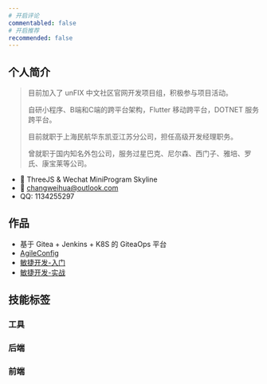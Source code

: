 ```yaml
---
# 开启评论
commentabled: false
# 开启推荐
recommended: false
---
```


## 个人简介 ##

> 目前加入了 unFIX 中文社区官网开发项目组，积极参与项目活动。
>
> 自研小程序、B端和C端的跨平台架构，Flutter 移动跨平台，DOTNET 服务跨平台。
>
> 目前就职于上海民航华东凯亚江苏分公司，担任高级开发经理职务。
>
> 曾就职于国内知名外包公司，服务过星巴克、尼尔森、西门子、雅培、罗氏、康宝莱等公司。

- :eyes: ThreeJS & Wechat MiniProgram Skyline
- :e-mail: changweihua@outlook.com
- QQ: 1134255297

## 作品 ##

- 基于 Gitea + Jenkins + K8S 的 GiteaOps 平台
- [AgileConfig](/pdfs/AgileConfig.pdf)
- [敏捷开发-入门](/pdfs/敏捷开发-入门.pdf)
- [敏捷开发-实战](/pdfs/敏捷开发-实战.pdf)

## 技能标签 ##

### 工具 ###

<div class="flex flex-wrap gap-2">

<my-icon icon="logos:centos-icon" :width="96" :height="96" />
<my-icon icon="logos:docker-icon" :width="96" :height="96" />
<my-icon icon="logos:docker" :width="96" :height="96" />
<my-icon icon="logos:kubernetes" :width="96" :height="96" />
<my-icon icon="logos:letsencrypt" :width="96" :height="96" />
<my-icon icon="logos:microsoft-windows" :width="96" :height="96" />
<my-icon icon="logos:rabbitmq" :width="96" :height="96" />
<my-icon icon="logos:stackoverflow" :width="96" :height="96" />
<my-icon icon="logos:mono" :width="96" :height="96" />
<my-icon icon="logos:grafana" :width="96" :height="96" />
<my-icon icon="logos:gravatar" :width="96" :height="96" />
<my-icon icon="logos:gradle" :width="96" :height="96" />
<my-icon icon="logos:postman" :width="96" :height="96" />
<my-icon icon="logos:jenkins" :width="96" :height="96" />
<my-icon icon="logos:github-octocat" :width="96" :height="96" />
<my-icon icon="logos:gitlab" :width="96" :height="96" />
<my-icon icon="logos:git" :width="96" :height="96" />
<my-icon icon="logos:github-actions" :width="96" :height="96" />

</div>

### 后端 ###

<div class="flex flex-wrap gap-2">

<my-icon icon="logos:bash" :width="96" :height="96" />
<my-icon icon="logos:bing" :width="96" :height="96" />
<my-icon icon="logos:c-sharp" :width="96" :height="96" />
<my-icon icon="logos:codeigniter-icon" :width="96" :height="96" />
<my-icon icon="logos:editorconfig" :width="96" :height="96" />
<my-icon icon="logos:kotlin" :width="96" :height="96" />
<my-icon icon="logos:markdown" :width="96" :height="96" />
<my-icon icon="logos:lua" :width="96" :height="96" />
<my-icon icon="logos:mariadb" :width="96" :height="96" />
<my-icon icon="logos:microsoft" :width="96" :height="96" />
<my-icon icon="logos:microsoft-onedrive" :width="96" :height="96" />
<my-icon icon="logos:mongodb" :width="96" :height="96" />
<my-icon icon="logos:mysql" :width="96" :height="96" />
<my-icon icon="logos:nginx" :width="96" :height="96" />
<my-icon icon="logos:nodejs" :width="96" :height="96" />
<my-icon icon="logos:npm" :width="96" :height="96" />
<my-icon icon="logos:oracle" :width="96" :height="96" />
<my-icon icon="logos:python" :width="96" :height="96" />
<my-icon icon="logos:redis" :width="96" :height="96" />
<my-icon icon="logos:sqlite" :width="96" :height="96" />
<my-icon icon="logos:visual-studio" :width="96" :height="96" />
<my-icon icon="logos:visual-studio-code" :width="96" :height="96" />

</div>

### 前端 ###

<div class="flex flex-wrap gap-2">

<my-icon icon="logos:ant-design" :width="96" :height="96" />
<my-icon icon="logos:angular-icon" :width="96" :height="96" />
<my-icon icon="logos:axios" :width="96" :height="96" />
<my-icon icon="logos:babel" :width="96" :height="96" />
<my-icon icon="logos:bootstrap" :width="96" :height="96" />
<my-icon icon="logos:chrome" :width="96" :height="96" />
<my-icon icon="logos:css-3" :width="96" :height="96" />
<my-icon icon="logos:dojo-toolkit" :width="96" :height="96" />
<my-icon icon="logos:element" :width="96" :height="96" />
<my-icon icon="logos:electron" :width="96" :height="96" />
<my-icon icon="logos:flutter" :width="96" :height="96" />
<my-icon icon="logos:html-5" :width="96" :height="96" />
<my-icon icon="logos:mdn" :width="96" :height="96" />
<my-icon icon="logos:hugo" :width="96" :height="96" />
<my-icon icon="logos:ionic" :width="96" :height="96" />
<my-icon icon="logos:jquery" :width="96" :height="96" />
<my-icon icon="logos:jquery-mobile" :width="96" :height="96" />
<my-icon icon="logos:less" :width="96" :height="96" />
<my-icon icon="logos:pinia" :width="96" :height="96" />
<my-icon icon="logos:react" :width="96" :height="96" />
<my-icon icon="logos:tailwindcss" :width="96" :height="96" />
<my-icon icon="logos:tsnode" :width="96" :height="96" />
<my-icon icon="logos:typescript" :width="96" :height="96" />
<my-icon icon="logos:vitejs" :width="96" :height="96" />
<my-icon icon="logos:vue" :width="96" :height="96" />

</div>
